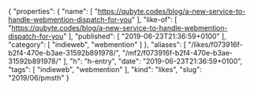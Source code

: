 {
  "properties": {
    "name": [
      "https://qubyte.codes/blog/a-new-service-to-handle-webmention-dispatch-for-you"
    ],
    "like-of": [
      "https://qubyte.codes/blog/a-new-service-to-handle-webmention-dispatch-for-you"
    ],
    "published": [
      "2019-06-23T21:36:59+0100"
    ],
    "category": [
      "indieweb",
      "webmention"
    ]
  },
  "aliases": [
    "/likes/f073916f-b2f4-470e-b3ae-31592b891978/",
    "/mf2/f073916f-b2f4-470e-b3ae-31592b891978/"
  ],
  "h": "h-entry",
  "date": "2019-06-23T21:36:59+0100",
  "tags": [
    "indieweb",
    "webmention"
  ],
  "kind": "likes",
  "slug": "2019/06/pmsth"
}

